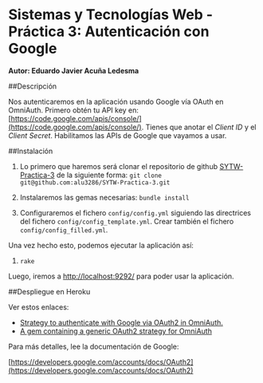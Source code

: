 # Sistemas y Tecnologías Web - Práctica 3: Autenticación con Google

**Autor: Eduardo Javier Acuña Ledesma**


##Descripción

Nos autenticaremos en la aplicación usando Google vía OAuth en OmniAuth.
Primero obtén tu API key en: [https://code.google.com/apis/console/](https://code.google.com/apis/console/). Tienes que anotar el *Client ID* y el *Client Secret*. Habilitamos las APIs de Google que vayamos a usar.

##Instalación

1. Lo primero que haremos será clonar el repositorio de github [SYTW-Practica-3](https://github.com/alu3286/SYTW-Practica-3) de la siguiente forma:
	`git clone git@github.com:alu3286/SYTW-Practica-3.git`
	
2. Instalaremos las gemas necesarias: `bundle install`

3. Configuraremos el fichero `config/config.yml` siguiendo las directrices del fichero `config/config_template.yml`. Crear también el fichero `config/config_filled.yml`.

Una vez hecho esto, podemos ejecutar la aplicación así:

1. `rake`

Luego, iremos a [http://localhost:9292/](http://localhost:9292/) para poder usar la aplicación.

##Despliegue en Heroku



Ver estos enlaces:

* [Strategy to authenticate with Google via OAuth2 in OmniAuth.](https://github.com/zquestz/omniauth-google-oauth2)
* [A gem containing a generic OAuth2 strategy for OmniAuth](https://github.com/intridea/omniauth-oauth2) 

Para más detalles, lee la documentación de Google: 

[https://developers.google.com/accounts/docs/OAuth2](https://developers.google.com/accounts/docs/OAuth2)
